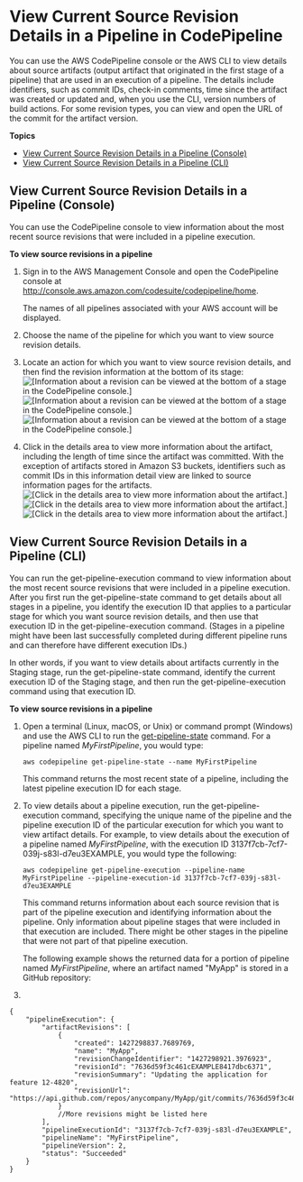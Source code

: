 # View Current Source Revision Details in a Pipeline in CodePipeline<a name="monitoring-source-revisions-view"></a>

You can use the AWS CodePipeline console or the AWS CLI to view details about source artifacts \(output artifact that originated in the first stage of a pipeline\) that are used in an execution of a pipeline\. The details include identifiers, such as commit IDs, check\-in comments, time since the artifact was created or updated and, when you use the CLI, version numbers of build actions\. For some revision types, you can view and open the URL of the commit for the artifact version\.

**Topics**
+ [View Current Source Revision Details in a Pipeline \(Console\)](#monitoring-source-revisions-view-console)
+ [View Current Source Revision Details in a Pipeline \(CLI\)](#monitoring-source-revisions-view-cli)

## View Current Source Revision Details in a Pipeline \(Console\)<a name="monitoring-source-revisions-view-console"></a>

You can use the CodePipeline console to view information about the most recent source revisions that were included in a pipeline execution\. 

**To view source revisions in a pipeline**

1. Sign in to the AWS Management Console and open the CodePipeline console at [http://console\.aws\.amazon\.com/codesuite/codepipeline/home](http://console.aws.amazon.com/codesuite/codepipeline/home)\.

   The names of all pipelines associated with your AWS account will be displayed\. 

1. Choose the name of the pipeline for which you want to view source revision details\. 

1. Locate an action for which you want to view source revision details, and then find the revision information at the bottom of its stage:   
![\[Information about a revision can be viewed at the bottom of a stage in the CodePipeline console.\]](http://docs.aws.amazon.com/codepipeline/latest/userguide/images/view-changes-console-3.png)![\[Information about a revision can be viewed at the bottom of a stage in the CodePipeline console.\]](http://docs.aws.amazon.com/codepipeline/latest/userguide/)![\[Information about a revision can be viewed at the bottom of a stage in the CodePipeline console.\]](http://docs.aws.amazon.com/codepipeline/latest/userguide/)

1. Click in the details area to view more information about the artifact, including the length of time since the artifact was committed\. With the exception of artifacts stored in Amazon S3 buckets, identifiers such as commit IDs in this information detail view are linked to source information pages for the artifacts\.   
![\[Click in the details area to view more information about the artifact.\]](http://docs.aws.amazon.com/codepipeline/latest/userguide/images/view-changes-console-4.png)![\[Click in the details area to view more information about the artifact.\]](http://docs.aws.amazon.com/codepipeline/latest/userguide/)![\[Click in the details area to view more information about the artifact.\]](http://docs.aws.amazon.com/codepipeline/latest/userguide/)

## View Current Source Revision Details in a Pipeline \(CLI\)<a name="monitoring-source-revisions-view-cli"></a>

You can run the get\-pipeline\-execution command to view information about the most recent source revisions that were included in a pipeline execution\. After you first run the get\-pipeline\-state command to get details about all stages in a pipeline, you identify the execution ID that applies to a particular stage for which you want source revision details, and then use that execution ID in the get\-pipeline\-execution command\. \(Stages in a pipeline might have been last successfully completed during different pipeline runs and can therefore have different execution IDs\.\)

In other words, if you want to view details about artifacts currently in the Staging stage, run the get\-pipeline\-state command, identify the current execution ID of the Staging stage, and then run the get\-pipeline\-execution command using that execution ID\. 

**To view source revisions in a pipeline**

1. Open a terminal \(Linux, macOS, or Unix\) or command prompt \(Windows\) and use the AWS CLI to run the [get\-pipeline\-state](http://docs.aws.amazon.com/cli/latest/reference/codepipeline/get-pipeline-state.html) command\. For a pipeline named *MyFirstPipeline*, you would type:

   ```
   aws codepipeline get-pipeline-state --name MyFirstPipeline
   ```

   This command returns the most recent state of a pipeline, including the latest pipeline execution ID for each stage\.

1. To view details about a pipeline execution, run the get\-pipeline\-execution command, specifying the unique name of the pipeline and the pipeline execution ID of the particular execution for which you want to view artifact details\. For example, to view details about the execution of a pipeline named *MyFirstPipeline*, with the execution ID 3137f7cb\-7cf7\-039j\-s83l\-d7eu3EXAMPLE, you would type the following:

   ```
   aws codepipeline get-pipeline-execution --pipeline-name MyFirstPipeline --pipeline-execution-id 3137f7cb-7cf7-039j-s83l-d7eu3EXAMPLE
   ```

   This command returns information about each source revision that is part of the pipeline execution and identifying information about the pipeline\. Only information about pipeline stages that were included in that execution are included\. There might be other stages in the pipeline that were not part of that pipeline execution\.

   The following example shows the returned data for a portion of pipeline named *MyFirstPipeline*, where an artifact named "MyApp" is stored in a GitHub repository:

1. 

   ```
   {
       "pipelineExecution": {
           "artifactRevisions": [
               {
                   "created": 1427298837.7689769,
                   "name": "MyApp",
                   "revisionChangeIdentifier": "1427298921.3976923",
                   "revisionId": "7636d59f3c461cEXAMPLE8417dbc6371",
                   "revisionSummary": "Updating the application for feature 12-4820",
                   "revisionUrl": "https://api.github.com/repos/anycompany/MyApp/git/commits/7636d59f3c461cEXAMPLE8417dbc6371"
               }
               //More revisions might be listed here
           ],
           "pipelineExecutionId": "3137f7cb-7cf7-039j-s83l-d7eu3EXAMPLE",
           "pipelineName": "MyFirstPipeline",
           "pipelineVersion": 2,
           "status": "Succeeded"
       }
   }
   ```
